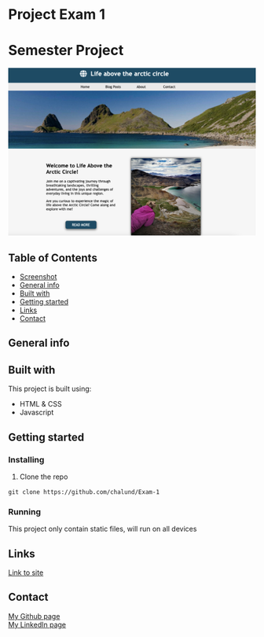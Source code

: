 # Project Exam 1

# Semester Project
![Screenshot](./images/exam.png)

## Table of Contents
* [Screenshot](#screenshot)
* [General info](#General-info)
* [Built with](#built-with)
* [Getting started](#getting-started)
* [Links](#Links) 
* [Contact](#contact)

## General info


## Built with
This project is built using:
- HTML & CSS
- Javascript

## Getting started
### Installing
1. Clone the repo
```
git clone https://github.com/chalund/Exam-1
```
### Running
This project only contain static files, will run on all devices

## Links
[Link to site](https://lifeabove.netlify.app/)  

## Contact
[My Github page](https://github.com/chalund)  
[My LinkedIn page](https://www.linkedin.com/in/charlotte-lund-48419b249/)
